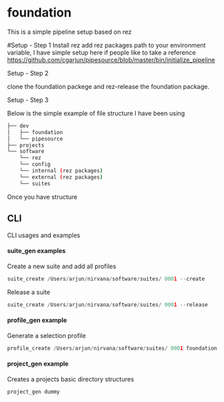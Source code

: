 # foundation
This is a simple pipeline setup based on rez

#Setup - Step 1
Install rez add rez packages path to your environment variable, I have simple setup here if people like to take a reference
https://github.com/cgarjun/pipesource/blob/master/bin/initialize_pipeline

Setup - Step 2

clone the foundation packege and rez-release the foundation package.

Setup - Step 3

Below is the simple example of file structure I have been using
```bash
├── dev
│   ├── foundation
│   └── pipesource
├── projects
└── software
    └── rez
    └── config
    └── internal (rez packages)
    └── external (rez packages)
    └── suites
```

Once you have structure 
## CLI
CLI usages and examples
#### suite_gen examples
Create a new suite and add all profiles
```python
suite_create /Users/arjun/nirvana/software/suites/ 0001 --create
```

Release a suite
```python
suite_create /Users/arjun/nirvana/software/suites/ 0001 --release
```

#### profile_gen example

Generate a selection profile
```python
profile_create /Users/arjun/nirvana/software/suites/ 0001 foundation
```

#### project_gen example

Creates a projects basic directory structures

```python
project_gen dummy
```
 